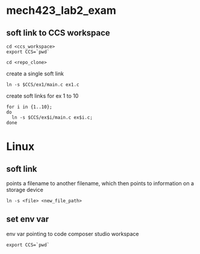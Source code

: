 # mech423_lab2_exam
## soft link to CCS workspace
```
cd <ccs_workspace>
export CCS=`pwd`
```

```
cd <repo_clone>
```

create a single soft link
```
ln -s $CCS/ex1/main.c ex1.c
```

create soft links for ex 1 to 10
```
for i in {1..10};
do
  ln -s $CCS/ex$i/main.c ex$i.c;
done
```

# Linux
## soft link
points a filename to another filename, which then points to information on a storage device
```
ln -s <file> <new_file_path>
```

## set env var
env var pointing to code composer studio workspace
```
export CCS=`pwd`
```

